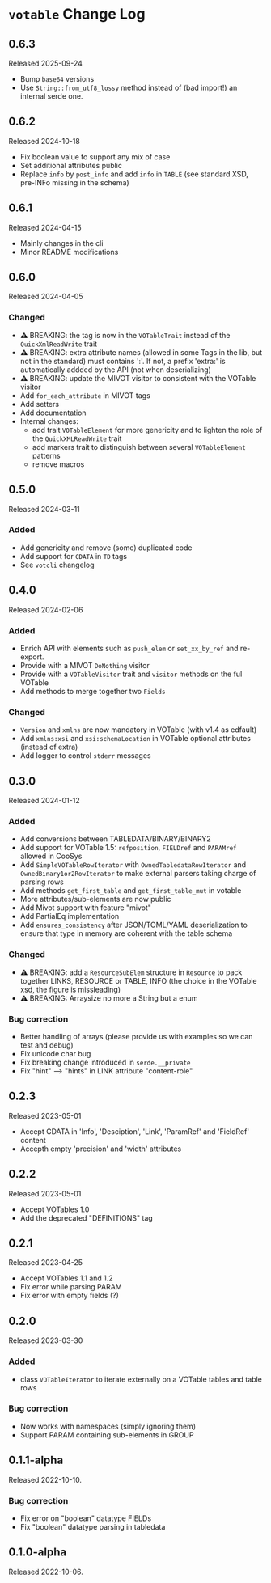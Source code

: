 # `votable` Change Log

## 0.6.3

Released 2025-09-24

* Bump `base64` versions
* Use `String::from_utf8_lossy` method instead of  (bad import!) an internal serde one.


## 0.6.2

Released 2024-10-18

* Fix boolean value to support any mix of case
* Set additional attributes public
* Replace `info` by `post_info` and add `info` in `TABLE` (see standard XSD, pre-INFo missing in the schema)
 

## 0.6.1

Released 2024-04-15

* Mainly changes in the cli
* Minor README modifications


## 0.6.0

Released 2024-04-05

### Changed

* ⚠️  BREAKING: the tag is now in the `VOTableTrait` instead of the `QuickXmlReadWrite` trait 
* ⚠️  BREAKING: extra attribute names (allowed in some Tags in the lib, but not in the standard) 
  must contains ':'. If not, a prefix 'extra:' is automatically addded by the API (not when deserializing)
* ⚠️  BREAKING: update the MIVOT visitor to consistent with the VOTable visitor
* Add `for_each_attribute` in MIVOT tags
* Add setters
* Add documentation
* Internal changes: 
    + add trait `VOTableElement` for more genericity and to lighten the role of the `QuickXMLReadWrite` trait 
    + add markers trait to distinguish between several `VOTableElement` patterns
    + remove macros


## 0.5.0

Released 2024-03-11

### Added

* Add genericity and remove (some) duplicated code
* Add support for `CDATA` in `TD` tags
* See `votcli` changelog


## 0.4.0

Released 2024-02-06

### Added

* Enrich API with elements such as `push_elem` or `set_xx_by_ref` and re-export.
* Provide with a MIVOT `DoNothing` visitor 
* Provide with a `VOTableVisitor` trait and `visitor` methods on the ful VOTable
* Add methods to merge together two `Fields`

### Changed

* `Version` and `xmlns` are now mandatory in VOTable (with v1.4 as edfault)
* Add `xmlns:xsi` and `xsi:schemaLocation` in VOTable optional attributes (instead of extra)
* Add logger to control `stderr` messages


## 0.3.0

Released 2024-01-12

### Added
 
* Add conversions between TABLEDATA/BINARY/BINARY2
* Add support for VOTable 1.5: `refposition`, `FIELDref` and `PARAMref` allowed in CooSys
* Add `SimpleVOTableRowIterator` with `OwnedTabledataRowIterator` and `OwnedBinary1or2RowIterator` 
   to make external parsers taking charge of parsing rows
* Add methods `get_first_table` and `get_first_table_mut` in votable
* More attributes/sub-elements are now public
* Add Mivot support with feature "mivot"
* Add PartialEq implementation
* Add `ensures_consistency` after JSON/TOML/YAML deserialization to ensure that
  type in memory are coherent with the table schema

### Changed

* ⚠️  BREAKING: add a `ResourceSubElem` structure in `Resource` to pack together
  LINKS, RESOURCE or TABLE, INFO (the choice in the VOTable xsd, the figure is missleading)
* ⚠️  BREAKING: Arraysize no more a String but a enum

### Bug correction

* Better handling of arrays (please provide us with examples so we can test and debug)
* Fix unicode char bug
* Fix breaking change introduced in `serde.__private`
* Fix "hint" --> "hints" in LINK attribute "content-role"

## 0.2.3

Released 2023-05-01

* Accept CDATA in 'Info', 'Desciption', 'Link', 'ParamRef' and 'FieldRef' content
* Accepth empty 'precision' and 'width' attributes

## 0.2.2

Released 2023-05-01

* Accept VOTables 1.0
* Add the deprecated "DEFINITIONS" tag


## 0.2.1

Released 2023-04-25

* Accept VOTables 1.1 and 1.2
* Fix error while parsing PARAM
* Fix error with empty fields (?) 


## 0.2.0

Released 2023-03-30

### Added

* class `VOTableIterator` to iterate externally on a VOTable
  tables and table rows

### Bug correction

* Now works with namespaces (simply ignoring them)
* Support PARAM containing sub-elements in GROUP


## 0.1.1-alpha

Released 2022-10-10.

### Bug correction

* Fix error on "boolean" datatype FIELDs
* Fix "boolean" datatype parsing in tabledata


## 0.1.0-alpha

Released 2022-10-06.

